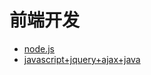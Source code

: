 # 前端开发

* [node.js](nodejs/readme.md)
* [javascript+jquery+ajax+java](end-to-end.interaction/readme.md)